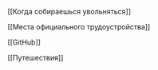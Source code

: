 [[Когда собираешься увольняться]]

[[Места официального трудоустройства]]


[[GitHub]]

[[Путешествия]]

